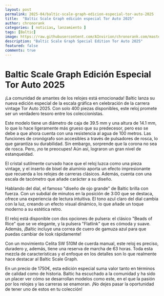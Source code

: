 ```yaml
---
layout: post
permalink: 2025-04/baltic-scale-graph-edicion-especial-tor-auto-2025
title:  "Baltic Scale Graph edición especial Tor Auto 2025"
author: chronorank
categories: [ noticias, lanzamiento ]
tags: [Baltic]
image: https://raw.githubusercontent.com/AInvirion/chronorank.com/master/images/posts/20250411002031.png
description: "Baltic Scale Graph Special Edition Tor Auto 2025"
featured: false
comments: true
---
```

# Baltic Scale Graph Edición Especial Tor Auto 2025

¡La comunidad de amantes de los relojes está emocionada! Baltic lanza su nueva edición especial de la escala gráfica en celebración de la carrera vintage Tor Auto 2025. Con solo 400 piezas disponibles, este reloj promete ser un verdadero tesoro entre los coleccionistas.

Este modelo tiene un diámetro de caja de 39.5 mm y una altura de 14.1 mm, lo que lo hace ligeramente más grueso que su predecesor, pero eso se debe a que ahora cuenta con una resistencia al agua de 100 metros. Las funciones de cronógrafo son accesibles a través de pulsadores de rosca, lo que garantiza su durabilidad. Sin embargo, sorprende que la corona no sea de rosca. Pero, ¡no te preocupes! Aún así, lograron un gran nivel de estanqueidad.

El cristal sutilmente curvado hace que el reloj luzca como una pieza vintage, y el inserto de bisel de aluminio aporta un efecto impresionante que recuerda a los relojes de carreras clásicos. Además, cuenta con una escala de tacómetro que añade carácter a su diseño.

Hablando del dial, el famoso "diseño de ojo grande" de Baltic brilla con fuerza. Con un subdial de minutos en la posición de 3:00 que se destaca, ofrece una experiencia de lectura intuitiva. El tono azul claro del dial cambia con la luz, creando un efecto visual dinámico, lo que añade un toque moderno a su estética retro.

El reloj está disponible con dos opciones de pulsera: el clásico "Beads of Rice" que se ve elegante, y la pulsera "Flatlink" que es cómoda y suave. Además, ¡Baltic incluye una correa de cuero de gamuza azul para que puedas cambiar de look rápidamente!

Con un movimiento Celita SW 510M de cuerda manual, este reloj es preciso, duradero y, además, tiene una reserva de marcha de 63 horas. Toda esta mezcla de características y el enfoque en los detalles son lo que realmente hace destacar al Baltic Scale Graph.

En un precio de 1750€, esta edición especial suma valor tanto en términos de calidad como de historia. Baltic ha escuchado a la comunidad y ha sido un placer ver cómo se desarrollan modelos como este, en el que la pasión por los relojes y las carreras se enamoran. ¡No dejes pasar la oportunidad de tener uno de estos en tu colección!